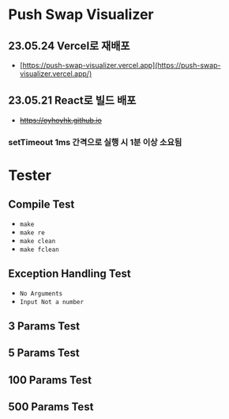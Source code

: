 # Push Swap Visualizer

## 23.05.24 Vercel로 재배포

- [https://push-swap-visualizer.vercel.app](https://push-swap-visualizer.vercel.app/)

## 23.05.21 React로 빌드 배포

- ~~https://oyhoyhk.github.io~~

### setTimeout 1ms 간격으로 실행 시 1분 이상 소요됨

# Tester

## Compile Test

- `make`
- `make re`
- `make clean`
- `make fclean`

## Exception Handling Test

- `No Arguments`
- `Input Not a number`

## 3 Params Test

## 5 Params Test

## 100 Params Test

## 500 Params Test

